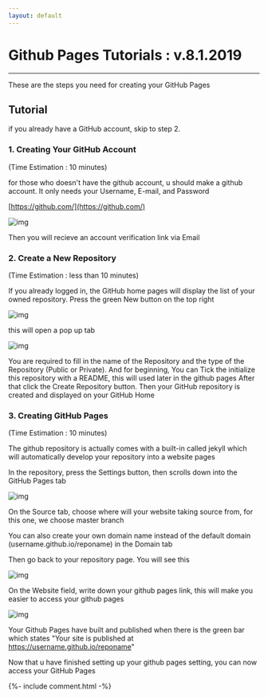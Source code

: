 ```yaml
---
layout: default
---
```


# Github Pages Tutorials	: v.8.1.2019
----

These are the steps you need for creating your GitHub Pages


## Tutorial

if you already have a GitHub account, skip to step 2.

### 1. Creating Your GitHub Account

(Time Estimation : 10 minutes)

for those who doesn't have the github account, u should make a github account.
It only needs your Username, E-mail, and Password

[https://github.com/](https://github.com/)

![img](https://raw.githubusercontent.com/UI-FASILKOM-OS/extra182/master/SandBox/wahyuadt/ScreenShot/GitHub.png)

Then you will recieve an account verification link via Email


### 2. Create a New Repository

(Time Estimation : less than 10 minutes)

If you already logged in, the GitHub home pages will display the list of your owned repository.
Press the green New button on the top right


![img](https://raw.githubusercontent.com/UI-FASILKOM-OS/extra182/master/SandBox/wahyuadt/ScreenShot/NewRepoGithub.png)

this will open a pop up tab

![img](https://raw.githubusercontent.com/UI-FASILKOM-OS/extra182/master/SandBox/wahyuadt/ScreenShot/CreateRepoName.png)

You are required to fill in the name of the Repository and the type of the Repository (Public or Private). And for beginning,
You can Tick the initialize this repository with a README, this will used later in the github pages
After that click the Create Repository button. Then your GitHub repository is created and displayed on your GitHub Home

### 3. Creating GitHub Pages

(Time Estimation : 10 minutes)

The github repository is actually comes with a built-in called jekyll which will automatically develop your repository into a website pages

In the repository, press the Settings button, then scrolls down into the GitHub Pages tab

![img](https://raw.githubusercontent.com/UI-FASILKOM-OS/extra182/master/SandBox/wahyuadt/ScreenShot/SetupGithubPages.png)

On the Source tab, choose where will your website taking source from, for this one, we choose master branch

You can also create your own domain name instead of the default domain (username.github.io/reponame) in the Domain tab

Then go back to your repository page. You will see this

![img](https://raw.githubusercontent.com/UI-FASILKOM-OS/extra182/master/SandBox/wahyuadt/ScreenShot/DescriptionTab.png)

On the Website field, write down your github pages link, this will make you easier to access your github pages

![img](https://raw.githubusercontent.com/UI-FASILKOM-OS/extra182/master/SandBox/wahyuadt/ScreenShot/SetupGithubPages.png)

Your Github Pages have built and published when there is the green bar which states "Your site is published at https://username.github.io/reponame"

Now that u have finished setting up your github pages setting, you can now access your GitHub Pages

{%- include comment.html -%}
